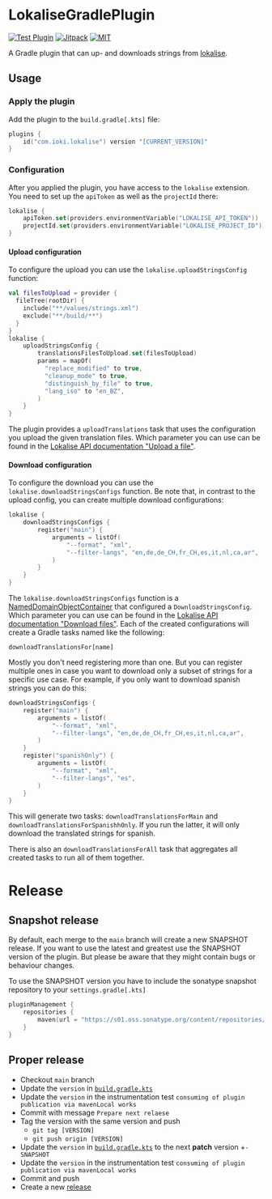 # LokaliseGradlePlugin

[![Test Plugin](https://github.com/ioki-mobility/LokaliseGradlePlugin/actions/workflows/test-plugin.yml/badge.svg)](https://github.com/ioki-mobility/LokaliseGradlePlugin/actions/workflows/test-plugin.yml)
[![Jitpack](https://jitpack.io/v/ioki-mobility/LokaliseGradlePlugin.svg)](https://jitpack.io/#ioki-mobility/LokaliseGradlePlugin)
[![MIT](https://img.shields.io/badge/license-MIT-blue.svg)](https://github.com/ioki-mobility/LokaliseGradlePlugin/blob/master/LICENSE.md)

A Gradle plugin that can up- and downloads strings from [lokalise](https://lokalise.com).

## Usage

### Apply the plugin

Add the plugin to the `build.gradle[.kts]` file:

```kotlin
plugins {
    id("com.ioki.lokalise") version "[CURRENT_VERSION]"
}
```

### Configuration

After you applied the plugin, you have access to the `lokalise` extension.
You need to set up the `apiToken` as well as the `projectId` there:
```kotlin
lokalise {
    apiToken.set(providers.environmentVariable("LOKALISE_API_TOKEN"))
    projectId.set(providers.environmentVariable("LOKALISE_PROJECT_ID"))
}
```

#### Upload configuration

To configure the upload you can use the `lokalise.uploadStringsConfig` function:
```kotlin
val filesToUpload = provider {
  fileTree(rootDir) {
    include("**/values/strings.xml")
    exclude("**/build/**")
  }
}
lokalise {
    uploadStringsConfig {
        translationsFilesToUpload.set(filesToUpload)
        params = mapOf(
          "replace_modified" to true,
          "cleanup_mode" to true,
          "distinguish_by_file" to true,
          "lang_iso" to "en_BZ",
        )
    }    
}
```

The plugin provides a `uploadTranslations` task that uses the configuration you upload the given translation files.
Which parameter you can use can be found in the [Lokalise API documentation "Upload a file"](https://developers.lokalise.com/reference/upload-a-file).

#### Download configuration

To configure the download you can use the `lokalise.downloadStringsConfigs` function.
Be note that, in contrast to the upload config, you can create multiple download configurations:
```kotlin
lokalise {
    downloadStringsConfigs {
        register("main") {
            arguments = listOf(
                "--format", "xml",
                "--filter-langs", "en,de,de_CH,fr_CH,es,it,nl,ca,ar",
            )
        }
    }
}
```

The `lokalise.downloadStringsConfigs` function is a [NamedDomainObjectContainer](https://docs.gradle.org/8.1.1/javadoc/org/gradle/api/NamedDomainObjectContainer.html) that
configured a `DownloadStringsConfig`.
Which parameter you can use can be found in the [Lokalise API documentation "Download files"](https://developers.lokalise.com/reference/download-files).
Each of the created configurations will create a Gradle tasks named like the following:
```
downloadTranslationsFor[name]
```

Mostly you don't need registering more than one. 
But you can register multiple ones in case you want to download only a subset of strings for a specific use case. 
For example, if you only want to download spanish strings you can do this:

```kotlin
downloadStringsConfigs {
    register("main") {
        arguments = listOf(
            "--format", "xml",
            "--filter-langs", "en,de,de_CH,fr_CH,es,it,nl,ca,ar",
        )
    }
    register("spanishOnly") {
        arguments = listOf(
            "--format", "xml",
            "--filter-langs", "es",
        )
    }
}

```

This will generate two tasks: `downloadTranslationsForMain` and `downloadTranslationsForSpanishhOnly`.
If you run the latter, it will only download the translated strings for spanish.

There is also an `downloadTranslationsForAll` task that aggregates all created tasks to run all of them together.

# Release

## Snapshot release

By default, each merge to the `main` branch will create a new SNAPSHOT release.
If you want to use the latest and greatest use the SNAPSHOT version of the plugin.
But please be aware that they might contain bugs or behaviour changes.

To use the SNAPSHOT version you have to include the sonatype snapshot repository to your `settings.gradle[.kts]`
```kotlin
pluginManagement {
    repositories {
        maven(url = "https://s01.oss.sonatype.org/content/repositories/snapshots/")
    }
}
```

## Proper release

* Checkout `main` branch
* Update the `version` in [`build.gradle.kts`](build.gradle.kts)
* Update the `version` in the instrumentation test `consuming of plugin publication via mavenLocal works`
* Commit with message `Prepare next relaese`
* Tag the version with the same version and push
    * `git tag [VERSION]`
    * `git push origin [VERSION]`
* Update the `version` in [`build.gradle.kts`](build.gradle.kts) to the next **patch** version +`-SNAPSHOT`
* Update the `version` in the instrumentation test `consuming of plugin publication via mavenLocal works`
* Commit and push
* Create a new [release](https://github.com/ioki-mobility/LokaliseGradlePlugin/releases/new) 
